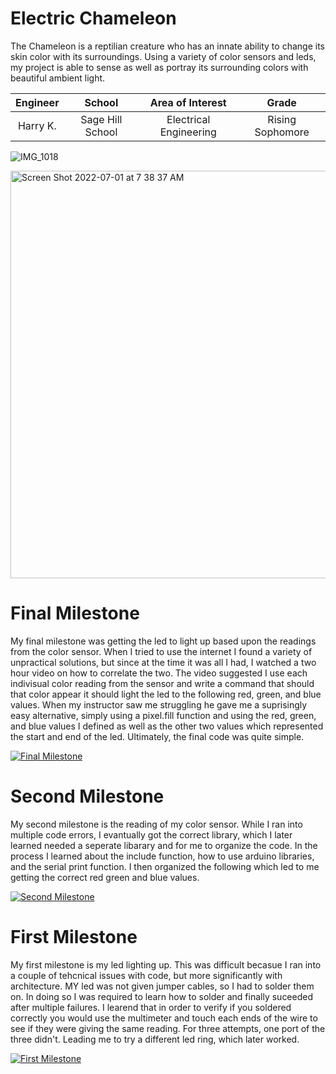 ﻿# Electric Chameleon
The Chameleon is a reptilian creature who has an innate ability to change its skin color with its surroundings. Using a variety of color sensors and leds, my project is able to sense as well as portray its surrounding colors with beautiful ambient light.

| **Engineer** | **School** | **Area of Interest** | **Grade** |
|:--:|:--:|:--:|:--:|
| Harry K. | Sage Hill School | Electrical Engineering | Rising Sophomore

![IMG_1018](https://user-images.githubusercontent.com/107695798/176905591-e1c8ba32-bbc2-4a46-8c57-d57ce06d4b15.JPG)

  <img width="652" alt="Screen Shot 2022-07-01 at 7 38 37 AM" src="https://user-images.githubusercontent.com/107695798/176915712-12361a43-c885-4667-abe6-e640eb1c5833.png">

# Final Milestone
  

My final milestone was getting the led to light up based upon the readings from the color sensor. When I tried to use the internet I found a variety of unpractical solutions, but since at the time it was all I had, I watched a two hour video on how to correlate the two. The video suggested I use each indivisual color reading from the sensor and write a command that should that color appear it should light the led to the following red, green, and blue values. When my instructor saw me struggling he gave me a suprisingly easy alternative, simply using a pixel.fill function and using the red, green, and blue values I defined as well as the other two values which represented the start and end of the led. Ultimately, the final code was quite simple.

[![Final Milestone](https://i.ytimg.com/vi/hLJrApc0QTQ/maxresdefault.jpg)](https://youtu.be/hLJrApc0QTQ "Final Milestone")

# Second Milestone
My second milestone is the reading of my color sensor. While I ran into multiple code errors, I evantually got the correct library, which I later learned needed a seperate libarary and for me to organize the code. In the process I learned about the include function, how to use arduino libraries, and the serial print function. I then organized the following which led to me getting the correct red green and blue values.

[![Second Milestone](https://i.ytimg.com/vi/E9d2CQJGBAA/maxresdefault.jpg)](https://youtu.be/E9d2CQJGBAA "Second Milestone")



# First Milestone
My first milestone is my led lighting up. This was difficult becasue I ran into a couple of tehcnical issues with code, but more significantly with architecture. MY led was not given jumper cables, so I had to solder them on. In doing so I was required to learn how to solder and finally suceeded after multiple failures. I learend that in order to verify if you soldered correctly you would use the multimeter and touch each ends of the wire to see if they were giving the same reading. For three attempts, one port of the three didn't. Leading me to try a different led ring, which later worked.

[![First Milestone](https://i.ytimg.com/vi/N4DNjBkvNMk/maxresdefault.jpg)](https://youtu.be/N4DNjBkvNMk "First Milestone")



